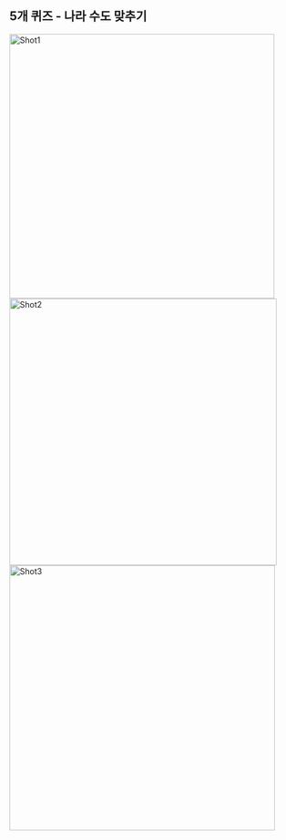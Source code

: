 ## 5개 퀴즈 - 나라 수도 맞추기 ##


<img width="465" alt="Shot1" src="https://github.com/user-attachments/assets/a5a1136a-6781-4c20-8f74-0c52381691fd" />


<img width="469" alt="Shot2" src="https://github.com/user-attachments/assets/4f2f1da3-5255-4c2e-b669-860e2a023ef4" />


<img width="466" alt="Shot3" src="https://github.com/user-attachments/assets/8a998dd7-995c-4813-859a-26d62057ecb7" />

